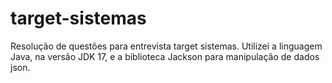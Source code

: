 # target-sistemas
Resolução de questões para entrevista target sistemas.
Utilizei a linguagem Java, na versão JDK 17, e a biblioteca Jackson para manipulação de dados json.